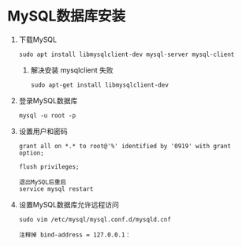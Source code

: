 # MySQL数据库安装

1. 下载MySQL

    ```
    sudo apt install libmysqlclient-dev mysql-server mysql-client
    ```

    1. 解决安装 mysqlclient 失败

        ```
        sudo apt-get install libmysqlclient-dev
        ```

2. 登录MySQL数据库

    ```
    mysql -u root -p
    ```

3. 设置用户和密码

    ```
    grant all on *.* to root@'%' identified by '0919' with grant option;
    
    flush privileges;
    
    退出MySQL后重启
    service mysql restart
    ```

4. 设置MySQL数据库允许远程访问

    ```
    sudo vim /etc/mysql/mysql.conf.d/mysqld.cnf
    
    注释掉 bind-address = 127.0.0.1：
    ```
